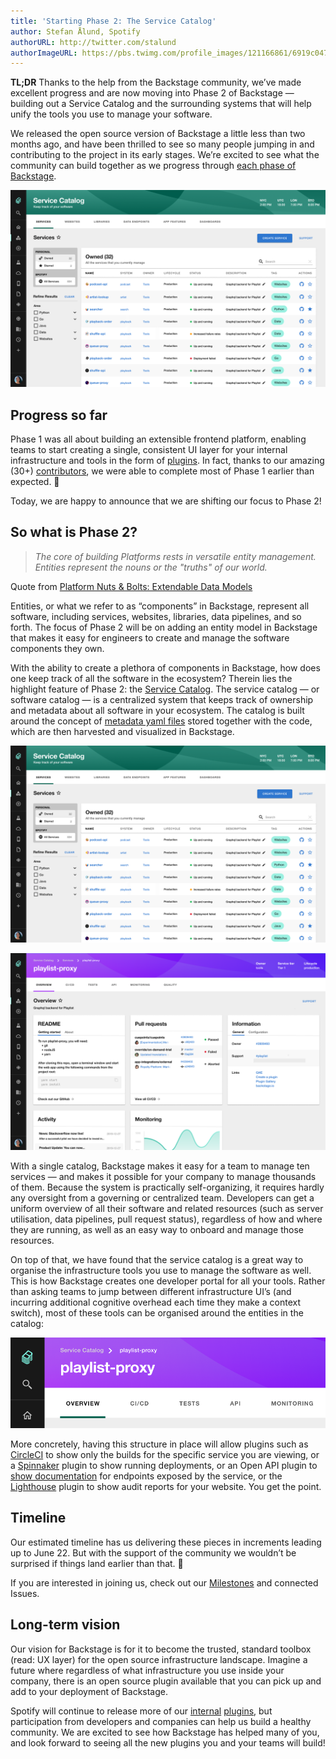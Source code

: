 ```yaml
---
title: 'Starting Phase 2: The Service Catalog'
author: Stefan Ålund, Spotify
authorURL: http://twitter.com/stalund
authorImageURL: https://pbs.twimg.com/profile_images/121166861/6919c047c0d0edaace78c3009b28e917-user-full-200-130.generated_400x400.jpg
---
```


**TL;DR** Thanks to the help from the Backstage community, we’ve made excellent progress and are now moving into Phase 2 of Backstage — building out a Service Catalog and the surrounding systems that will help unify the tools you use to manage your software.

We released the open source version of Backstage a little less than two months ago, and have been thrilled to see so many people jumping in and contributing to the project in its early stages. We’re excited to see what the community can build together as we progress through [each phase of Backstage](https://github.com/backstage/backstage#project-roadmap).

![img](assets/20-05-20/Service_Catalog_MVP.png)

<!--truncate-->

## Progress so far

Phase 1 was all about building an extensible frontend platform, enabling teams to start creating a single, consistent UI layer for your internal infrastructure and tools in the form of [plugins](https://github.com/backstage/backstage/labels/plugin). In fact, thanks to our amazing (30+) [contributors](https://github.com/backstage/backstage/graphs/contributors), we were able to complete most of Phase 1 earlier than expected. 🎉

Today, we are happy to announce that we are shifting our focus to Phase 2!

## So what is Phase 2?

> _The core of building Platforms rests in versatile entity management. Entities represent the nouns or the "truths" of our world._

Quote from [Platform Nuts & Bolts: Extendable Data Models](https://www.kislayverma.com/post/platform-nuts-bolts-extendable-data-models)

Entities, or what we refer to as “components” in Backstage, represent all software, including services, websites, libraries, data pipelines, and so forth. The focus of Phase 2 will be on adding an entity model in Backstage that makes it easy for engineers to create and manage the software components they own.

With the ability to create a plethora of components in Backstage, how does one keep track of all the software in the ecosystem? Therein lies the highlight feature of Phase 2: the [Service Catalog](https://github.com/backstage/backstage/milestone/4). The service catalog — or software catalog — is a centralized system that keeps track of ownership and metadata about all software in your ecosystem. The catalog is built around the concept of [metadata yaml files](/docs/architecture-decisions/adrs-adr002) stored together with the code, which are then harvested and visualized in Backstage.

![img](assets/20-05-20/Service_Catalog_MVP.png)

![img](assets/20-05-20/Service_Catalog_MVP_service.png)

With a single catalog, Backstage makes it easy for a team to manage ten services — and makes it possible for your company to manage thousands of them. Because the system is practically self-organizing, it requires hardly any oversight from a governing or centralized team. Developers can get a uniform overview of all their software and related resources (such as server utilisation, data pipelines, pull request status), regardless of how and where they are running, as well as an easy way to onboard and manage those resources.

On top of that, we have found that the service catalog is a great way to organise the infrastructure tools you use to manage the software as well. This is how Backstage creates one developer portal for all your tools. Rather than asking teams to jump between different infrastructure UI’s (and incurring additional cognitive overhead each time they make a context switch), most of these tools can be organised around the entities in the catalog:

![img](assets/20-05-20/tabs.png)

More concretely, having this structure in place will allow plugins such as [CircleCI](https://github.com/backstage/backstage/tree/master/plugins/circleci) to show only the builds for the specific service you are viewing, or a [Spinnaker](https://github.com/backstage/backstage/issues/631) plugin to show running deployments, or an Open API plugin to [show documentation](https://github.com/backstage/backstage/issues/627) for endpoints exposed by the service, or the [Lighthouse](https://github.com/backstage/backstage/tree/master/plugins/lighthouse) plugin to show audit reports for your website. You get the point.

## Timeline

Our estimated timeline has us delivering these pieces in increments leading up to June 22. But with the support of the community we wouldn’t be surprised if things land earlier than that. 🙏

If you are interested in joining us, check out our [Milestones](https://github.com/backstage/backstage/milestones) and connected Issues.

## Long-term vision

Our vision for Backstage is for it to become the trusted, standard toolbox (read: UX layer) for the open source infrastructure landscape. Imagine a future where regardless of what infrastructure you use inside your company, there is an open source plugin available that you can pick up and add to your deployment of Backstage.

Spotify will continue to release more of our [internal](https://backstage.io/blog/2020/04/06/lighthouse-plugin) [plugins](https://backstage.io/blog/2020/05/14/tech-radar-plugin), but participation from developers and companies can help us build a healthy community. We are excited to see how Backstage has helped many of you, and look forward to seeing all the new plugins you and your teams will build!

